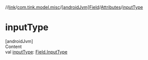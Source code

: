 //[link](../../../index.md)/[com.tink.model.misc](../../index.md)/[[androidJvm]Field](../index.md)/[Attributes](index.md)/[inputType](input-type.md)



# inputType  
[androidJvm]  
Content  
val [inputType](input-type.md): [Field.InputType](../-input-type/index.md)  



